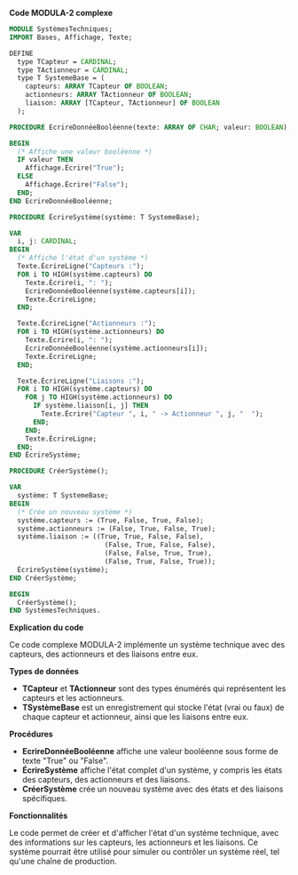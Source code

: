 **Code MODULA-2 complexe**

```modula-2
MODULE SystèmesTechniques;
IMPORT Bases, Affichage, Texte;

DEFINE
  type TCapteur = CARDINAL;
  type TActionneur = CARDINAL;
  type T SystemeBase = (
    capteurs: ARRAY TCapteur OF BOOLEAN;
    actionneurs: ARRAY TActionneur OF BOOLEAN;
    liaison: ARRAY [TCapteur, TActionneur] OF BOOLEAN
  );

PROCEDURE EcrireDonnéeBooléenne(texte: ARRAY OF CHAR; valeur: BOOLEAN);

BEGIN
  (* Affiche une valeur booléenne *)
  IF valeur THEN
    Affichage.Écrire("True");
  ELSE
    Affichage.Écrire("False");
  END;
END EcrireDonnéeBooléenne;

PROCEDURE ÉcrireSystème(système: T SystemeBase);

VAR
  i, j: CARDINAL;
BEGIN
  (* Affiche l'état d'un système *)
  Texte.ÉcrireLigne("Capteurs :");
  FOR i TO HIGH(système.capteurs) DO
    Texte.Écrire(i, ": ");
    EcrireDonnéeBooléenne(système.capteurs[i]);
    Texte.ÉcrireLigne;
  END;

  Texte.ÉcrireLigne("Actionneurs :");
  FOR i TO HIGH(système.actionneurs) DO
    Texte.Écrire(i, ": ");
    EcrireDonnéeBooléenne(système.actionneurs[i]);
    Texte.ÉcrireLigne;
  END;

  Texte.ÉcrireLigne("Liaisons :");
  FOR i TO HIGH(système.capteurs) DO
    FOR j TO HIGH(système.actionneurs) DO
      IF système.liaison[i, j] THEN
        Texte.Écrire("Capteur ", i, " -> Actionneur ", j, "  ");
      END;
    END;
    Texte.ÉcrireLigne;
  END;
END ÉcrireSystème;

PROCEDURE CréerSystème();

VAR
  système: T SystemeBase;
BEGIN
  (* Crée un nouveau système *)
  système.capteurs := (True, False, True, False);
  système.actionneurs := (False, True, False, True);
  système.liaison := ((True, True, False, False),
                        (False, True, False, False),
                        (False, False, True, True),
                        (False, True, False, True));
  ÉcrireSystème(système);
END CréerSystème;

BEGIN
  CréerSystème();
END SystèmesTechniques.
```

**Explication du code**

Ce code complexe MODULA-2 implémente un système technique avec des capteurs, des actionneurs et des liaisons entre eux.

**Types de données**

* **TCapteur** et **TActionneur** sont des types énumérés qui représentent les capteurs et les actionneurs.
* **TSystèmeBase** est un enregistrement qui stocke l'état (vrai ou faux) de chaque capteur et actionneur, ainsi que les liaisons entre eux.

**Procédures**

* **EcrireDonnéeBooléenne** affiche une valeur booléenne sous forme de texte "True" ou "False".
* **ÉcrireSystème** affiche l'état complet d'un système, y compris les états des capteurs, des actionneurs et des liaisons.
* **CréerSystème** crée un nouveau système avec des états et des liaisons spécifiques.

**Fonctionnalités**

Le code permet de créer et d'afficher l'état d'un système technique, avec des informations sur les capteurs, les actionneurs et les liaisons. Ce système pourrait être utilisé pour simuler ou contrôler un système réel, tel qu'une chaîne de production.